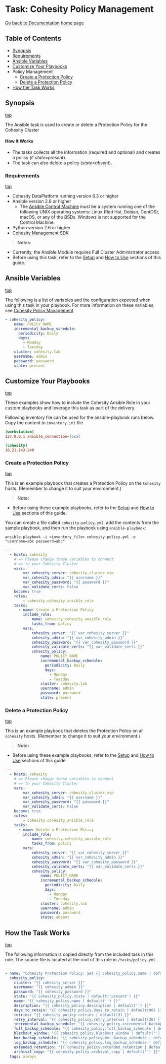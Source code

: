 # Task: Cohesity Policy Management 

[Go back to Documentation home page ](../README.md)

## Table of Contents
- [Synopsis](#synopsis)
- [Requirements](#requirements)
- [Ansible Variables](#Ansible-Variables)
- [Customize Your Playbooks](#Customize-your-playbooks)
 - Policy Management
    - [Create a Protection Policy](#Create-a-Protection-Policy)
    - [Delete a Protection Policy](#Delete-a-Protection-Policy)
- [How the Task Works](#How-the-Task-works)

## Synopsis
[top](#Cohesity-policy-management)

The Ansible task is used to create or delete a Protection Policy for the Cohesity Cluster

#### How It Works
- The tasks collects all the information (required and optional) and creates a policy (if *state=present*).
- The task can also delete a policy (*state=absent*).


### Requirements
[top](#Cohesity-policy-management)

* Cohesity DataPlatform running version 6.3 or higher
* Ansible version 2.6 or higher
  * The [Ansible Control Machine](https://docs.ansible.com/ansible/latest/installation_guide/intro_installation.html#control-machine-requirements) must be a system running one of the following UNIX operating systems: Linux (Red Hat, Debian, CentOS), macOS, or any of the BSDs. Windows is not supported for the Control Machine.
* Python version 2.6 or higher
* [Cohesity Management SDK](https://developer.cohesity.com/apidocs-641.html#/python/getting-started)

> **Notes:**
  - Currently, the Ansible Module requires Full Cluster Administrator access.
  - Before using this task, refer to the [Setup](../common/setup.md) and [How to Use](../common/how-to-use.md) sections of this guide.

## Ansible Variables
[top](#Cohesity-policy-management)

The following is a list of variables and the configuration expected when using this task in your playbook.  For more information on these variables, see [Cohesity Policy Management](../library/cohesity_policy.md).
```yaml
- cohesity_policy:
    name: POLICY_NAME
    incremental_backup_schedule:   
      periodicity: Daily
      days: 
        - Monday
        - Tuesday
    cluster: cohesity.lab
    username: admin
    password: password
    state: present
```

## Customize Your Playbooks
[top](#Cohesity-policy-management)

These examples show how to include the Cohesity Ansible Role in your custom playbooks and leverage this task as part of the delivery.

Following inventory file can be used for the ansible-playbook runs below. Copy the content to `inventory.ini` file
```ini
[workstation]
127.0.0.1 ansible_connection=local

[cohesity]
10.21.143.240
```

### Create a Protection Policy
[top](#Cohesity-policy-management)

This is an example playbook that creates a Protection Policy on the `Cohesity` hosts. (Remember to change it to suit your environment.)
> **Note:**
  - Before using these example playbooks, refer to the [Setup](../common/setup.md) and [How to Use](../common/how-to-use.md) sections of this guide.

You can create a file called `cohesity-policy.yml`, add the contents from the sample playbook, and then run the playbook using `ansible-playbook`:
  ```
  ansible-playbook -i <inventory_file> cohesity-policy.yml -e "username=abc password=abc"
  ```

```yaml
---
  - hosts: cohesity
    # => Please change these variables to connect
    # => to your Cohesity Cluster
    vars:
        var_cohesity_server: cohesity_cluster_vip
        var_cohesity_admin: "{{ username }}"
        var_cohesity_password: "{{ password }}"
        var_validate_certs: False
    become: true
    roles:
        - cohesity.cohesity_ansible_role
    tasks:
      - name: Create a Protection Policy
        include_role:
            name: cohesity.cohesity_ansible_role
            tasks_from: policy
        vars:
            cohesity_server: "{{ var_cohesity_server }}"
            cohesity_admin: "{{ var_cohesity_admin }}"
            cohesity_password: "{{ var_cohesity_password }}"
            cohesity_validate_certs: "{{ var_validate_certs }}"
            cohesity_policy:
                name: POLICY_NAME
                incremental_backup_schedule:   
                  periodicity: Daily
                  days: 
                    - Monday
                    - Tuesday
                cluster: cohesity.lab
                username: admin
                password: password
                state: present
```

### Delete a Protection Policy
[top](#Cohesity-policy-management)

This is an example playbook that deletes the Protection Policy on all `cohesity` hosts. (Remember to change it to suit your environment.)
> **Note:**
  - Before using these example playbooks, refer to the [Setup](../common/setup.md) and [How to Use](../common/how-to-use.md) sections of this guide.

```yaml
---
  - hosts: cohesity
    # => Please change these variables to connect
    # => to your Cohesity Cluster
    vars:
        var_cohesity_server: cohesity_cluster_vip
        var_cohesity_admin: "{{ username }}"
        var_cohesity_password: "{{ password }}"
        var_validate_certs: False
    become: true
    roles:
        - cohesity.cohesity_ansible_role
    tasks:
      - name: Delete a Protection Policy
        include_role:
            name: cohesity.cohesity_ansible_role
            tasks_from: policy
        vars:
            cohesity_server: "{{ var_cohesity_server }}"
            cohesity_admin: "{{ var_cohesity_admin }}"
            cohesity_password: "{{ var_cohesity_password }}"
            cohesity_validate_certs: "{{ var_validate_certs }}"
            cohesity_policy:
                name: POLICY_NAME
                incremental_backup_schedule:   
                  periodicity: Daily
                  days: 
                    - Monday
                    - Tuesday
                cluster: cohesity.lab
                username: admin
                password: password
                state: absent
```

## How the Task Works
[top](#Cohesity-policy-management)

The following information is copied directly from the included task in this role.  The source file is located at the root of this role in `/tasks/policy.yml`.
```yaml
---
- name: "Cohesity Protection Policy: Set {{ cohesity_policy.name | default('policy_name') }} to state of {{ cohesity_policy.state | default('present') }}"
  cohesity_policy:
    cluster: "{{ cohesity_server }}"
    username: "{{ cohesity_admin }}"
    password: "{{ cohesity_password }}"
    state: "{{ cohesity_policy.state | default('present') }}"
    name: "{{ cohesity_policy.name | default('') }}"
    description: "{{ cohesity_policy.description | default('') }}"
    days_to_retain: "{{ cohesity_policy.days_to_retain | default(90) }}"
    retries: "{{ cohesity_policy.retries | default(3) }}"
    retry_interval: "{{ cohesity_policy.retry_interval | default(30) }}"
    incremental_backup_schedule: "{{ cohesity_policy.incremental_backup_schedule }}"
    full_backup_schedule: "{{ cohesity_policy.full_backup_schedule | default('') }}"
    blackout_window: "{{ cohesity_policy.blackout_window | default('') }}"
    bmr_backup_schedule: "{{ cohesity_policy.bmr_backup_schedule | default('') }}"
    log_backup_schedule: "{{ cohesity_policy.log_backup_schedule | default('') }}"
    extended_retention: "{{ cohesity_policy.extended_retention | default('') }}"
    archival_copy: "{{ cohesity_policy.archival_copy | default('') }}"
  tags: always
  ```
